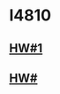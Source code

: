 # I4810 
## [HW#1](https://github.com/johnwu0113/TTU/blob/main/I4810/AI%E4%BD%9C%E6%A5%AD1_%E8%B3%87%E5%B7%A5%E7%B3%BB%E4%B8%80%E5%B9%B4%E7%B4%9A_711106013_%E5%B7%AB%E5%98%89%E6%A6%AE.ipynb)

## [HW#](https://github.com/johnwu0113/TTU/blob/main/I4810/AI%E4%BD%9C%E6%A5%AD2_%E8%B3%87%E5%B7%A5%E7%B3%BB%E4%B8%80%E5%B9%B4%E7%B4%9A_711106013_%E5%B7%AB%E5%98%89%E6%A6%AE.ipynb)
